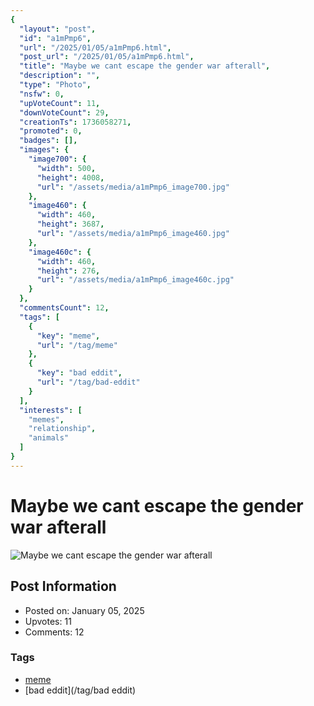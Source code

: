 ```yaml
---
{
  "layout": "post",
  "id": "a1mPmp6",
  "url": "/2025/01/05/a1mPmp6.html",
  "post_url": "/2025/01/05/a1mPmp6.html",
  "title": "Maybe we cant escape the gender war afterall",
  "description": "",
  "type": "Photo",
  "nsfw": 0,
  "upVoteCount": 11,
  "downVoteCount": 29,
  "creationTs": 1736058271,
  "promoted": 0,
  "badges": [],
  "images": {
    "image700": {
      "width": 500,
      "height": 4008,
      "url": "/assets/media/a1mPmp6_image700.jpg"
    },
    "image460": {
      "width": 460,
      "height": 3687,
      "url": "/assets/media/a1mPmp6_image460.jpg"
    },
    "image460c": {
      "width": 460,
      "height": 276,
      "url": "/assets/media/a1mPmp6_image460c.jpg"
    }
  },
  "commentsCount": 12,
  "tags": [
    {
      "key": "meme",
      "url": "/tag/meme"
    },
    {
      "key": "bad eddit",
      "url": "/tag/bad-eddit"
    }
  ],
  "interests": [
    "memes",
    "relationship",
    "animals"
  ]
}
---
```


# Maybe we cant escape the gender war afterall

![Maybe we cant escape the gender war afterall](/assets/media/a1mPmp6_image700.jpg)

## Post Information

- Posted on: January 05, 2025
- Upvotes: 11
- Comments: 12

### Tags

- [meme](/tag/meme)
- [bad eddit](/tag/bad eddit)
